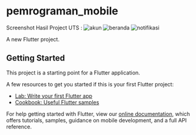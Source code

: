 # pemrograman_mobile
Screenshot Hasil Project UTS :
![akun](https://user-images.githubusercontent.com/100394806/155707286-833e7e3c-434a-4876-84df-5d4b2be00e22.PNG)
![beranda](https://user-images.githubusercontent.com/100394806/155707298-79d4ec60-6734-41b5-8a57-60f1af85668e.PNG)
![notifikasi](https://user-images.githubusercontent.com/100394806/155707305-f9274ff2-33bc-4c7f-bc99-afdf9161c8a4.PNG)

A new Flutter project.

## Getting Started

This project is a starting point for a Flutter application.

A few resources to get you started if this is your first Flutter project:

- [Lab: Write your first Flutter app](https://flutter.dev/docs/get-started/codelab)
- [Cookbook: Useful Flutter samples](https://flutter.dev/docs/cookbook)

For help getting started with Flutter, view our
[online documentation](https://flutter.dev/docs), which offers tutorials,
samples, guidance on mobile development, and a full API reference.
